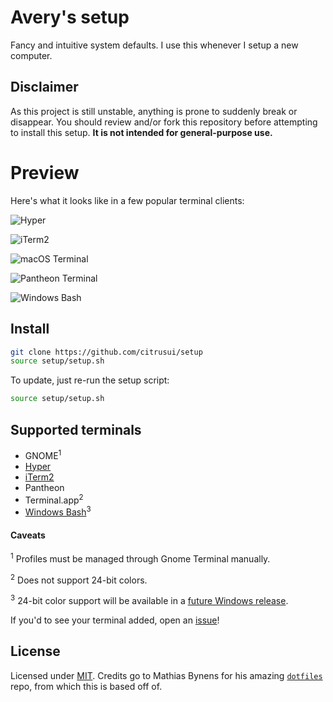 # Avery's setup

Fancy and intuitive system defaults. I use this whenever I setup a new computer.

## Disclaimer

As this project is still unstable, anything is prone to suddenly break or disappear. You should review and/or fork this repository before attempting to install this setup. **It is not intended for general-purpose use.**

# Preview

Here's what it looks like in a few popular terminal clients:

![Hyper](https://cloud.githubusercontent.com/assets/9056756/20459995/44101458-aea3-11e6-8d86-56e8d4551831.PNG)

![iTerm2](https://cloud.githubusercontent.com/assets/9056756/20459993/440e7c88-aea3-11e6-87e4-2785a2b5f564.PNG)

![macOS Terminal](https://cloud.githubusercontent.com/assets/9056756/20459994/440f5478-aea3-11e6-94a4-05a86c8f8734.PNG)

![Pantheon Terminal](https://cloud.githubusercontent.com/assets/9056756/20686128/5f4743ac-b585-11e6-8364-03c64f6bae96.png)

![Windows Bash](https://cloud.githubusercontent.com/assets/9056756/20686009/d2289070-b584-11e6-92e8-635d6fe0b44c.png)

## Install

```sh
git clone https://github.com/citrusui/setup
source setup/setup.sh
```

To update, just re-run the setup script:

```sh
source setup/setup.sh
```

## Supported terminals

- GNOME<sup>1</sup>
- [Hyper](https://hyper.is)
- [iTerm2](https://www.iterm2.com)
- Pantheon
- Terminal.app<sup>2</sup>
- [Windows Bash](https://msdn.microsoft.com/commandline/wsl/about)<sup>3</sup>

#### Caveats

<sup>1</sup> Profiles must be managed through Gnome Terminal manually.

<sup>2</sup> Does not support 24-bit colors.

<sup>3</sup> 24-bit color support will be available in a [future Windows release](https://blogs.msdn.microsoft.com/commandline/2016/09/22/24-bit-color-in-the-windows-console/).

If you'd to see your terminal added, open an [issue](https://github.com/citrusui/setup/issues)!

## License

Licensed under [MIT](LICENSE.md). Credits go to Mathias Bynens for his amazing [`dotfiles`](https://github.com/mathiasbynens/dotfiles) repo, from which this is based off of.
